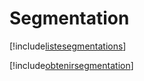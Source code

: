 # Segmentation

[!include[listesegmentations](segmentation.listesegmentations.autogen.md)]

[!include[obtenirsegmentation](segmentation.obtenirsegmentation.autogen.md)]

















